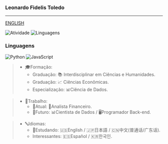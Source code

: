 ### Leonardo Fidelis Toledo
---
[ENGLISH](https://github.com/leonippon/leonardo-fidelis-toledo/README.en.md)


![Atividade](https://github-readme-stats.vercel.app/api?username=leonippon&show_icons=true&theme=transparent&include_all_commits=true&count_private=true)
![Linguagens](https://github-readme-stats.vercel.app/api/top-langs/?username=leonippon&layout=compact&langs_count=7&theme=transparent)
  
### Linguagens
![Python](https://img.shields.io/badge/Python-FFD43B?style=for-the-badge&logo=python&logoColor=blue)
![JavaScript](https://img.shields.io/badge/JavaScript-323330?style=for-the-badge&logo=javascript&logoColor=F7DF1E)

> - 🎓Formação:
>   - Graduação: 📚 Interdisciplinar em Ciências e Humanidades.
>   - Graduação: 📈 Ciências Econômicas.
>   - Especialização: 📊Ciência de Dados.

> - 💼Trabalho:
>   - 💼Atual: 📝Analista Financeiro.
>   - 🚀Futuro: 📊Cientista de Dados / 🖥️Programador Back-end.

> - 🔤Idiomas:
>   - 📖Estudando: 🇺🇸English / 🇯🇵日本語 / 🇨🇳中文(普通话/广东话).
>   - Interessantes: 🇪🇸Español / 🇰🇷한국인.
